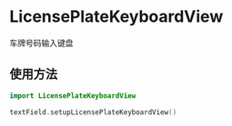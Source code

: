 # LicensePlateKeyboardView
车牌号码输入键盘
## 使用方法
```swift
import LicensePlateKeyboardView

textField.setupLicensePlateKeyboardView()
